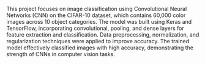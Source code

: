 This project focuses on image classification using Convolutional Neural Networks (CNN) on the CIFAR-10 dataset,
which contains 60,000 color images across 10 object categories. The model was built using Keras and TensorFlow, 
incorporating convolutional, pooling, and dense layers for feature extraction and classification. 
Data preprocessing, normalization, and regularization techniques were applied to improve accuracy. 
The trained model effectively classified images with high accuracy, demonstrating the strength of CNNs in computer vision tasks.

